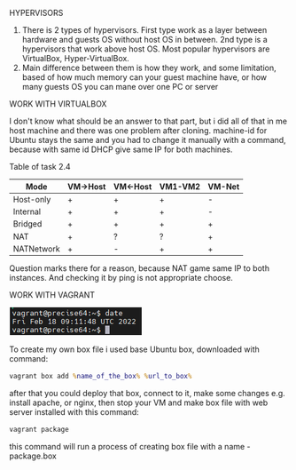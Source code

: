 HYPERVISORS

1. There is 2 types of hypervisors. First type work as a layer between hardware and guests OS
without host OS in between. 2nd type is a hypervisors that work above host OS.
Most popular hypervisors are VirtualBox, Hyper-VirtualBox.
2. Main difference between them is how they work, and some limitation, based of how much memory can your guest machine have, or how many guests OS you can mane over one PC or server

WORK WITH VIRTUALBOX

I don't know what should be an answer to that part, but i did all of that in me host machine and there was one problem after cloning. machine-id for Ubuntu stays the same and you had to change it manually with a command, because with same id DHCP give same IP for both machines.

Table of task 2.4

| Mode      | VM->Host  | VM<-Host  | VM1-VM2  | VM-Net  |
|-----------|-----------|-----------|----------|---------|
| Host-only |     +     |      +    |     +    |     -   |
| Internal  |     +     |      +    |     +    |     -   |
| Bridged   |     +     |      +    |     +    |     +   |
| NAT       |     +     |      ?    |     ?    |     +   |
| NATNetwork|     +     |      -    |     +    |     +   |

Question marks there for a reason, because NAT game same IP to both instances. And checking it by ping is not appropriate choose.

WORK WITH VAGRANT

![](images/date.png)

To create my own box file i used base Ubuntu box, downloaded with command:

```bat
vagrant box add %name_of_the_box% %url_to_box%
```

after that you could deploy that box, connect to it, make some changes e.g. install apache, or nginx, then stop your VM and make box file with web server installed with this command:

```bat
vagrant package
```

this command will run a process of creating box file with a name - package.box